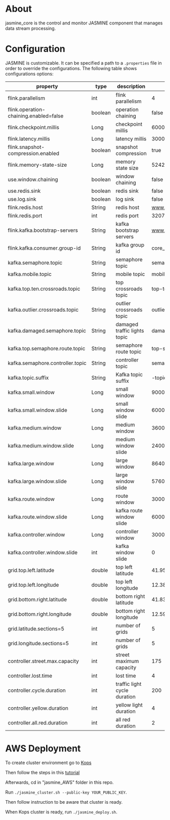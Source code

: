 

# About
jasmine_core is the control and monitor JASMINE component that manages data stream processing.

# Configuration

JASMINE is customizable. It can be specified a path to a `.properties` file in order to override the configurations.
The following table shows configurations options:

|             property             | type    | description                                                                                                                                  | example        |
|--------------------------------- |---------|----------------------------------------------------------------------------------------------------------------------------------------------|----------------|
|flink.parallelism|int|flink parallelism|4|
|flink.operation-chaining.enabled=false|boolean|operation chaining|false|
|flink.checkpoint.millis|Long|checkpoint millis|60000|
|flink.latency.millis|Long|latency millis|30000|
|flink.snapshot-compression.enabled|boolean|snapshot compression|true|
|flink.memory-state-size|Long|memory state size|524288000|
|use.window.chaining|boolean|window chaining|false|
|use.redis.sink|boolean|redis sink|false|
|use.log.sink|boolean|log sink|false|
|flink.redis.host|String|redis host|www.jasmine.cf|
|flink.redis.port |int|redis port|32079|
|flink.kafka.bootstrap-servers |String|kafka bootstrap servers|www.jasmine.cf:32094|
|flink.kafka.consumer.group-id|String|kafka group id|core_group|
|kafka.semaphore.topic|String|semaphore topic|semaphore-topic|
|kafka.mobile.topic|String|mobile topic|mobile-topic|
|kafka.top.ten.crossroads.topic|String|top crossroads topic|top-ten-crossroads-|
|kafka.outlier.crossroads.topic|String|outlier crossroads topic|outlier-crossroads-|
|kafka.damaged.semaphore.topic|String|damaged traffic lights topic|damaged-semaphore|
|kafka.top.semaphore.route.topic|String|semaphore route topic|top-semaphore-route|
|kafka.semaphore.controller.topic|String|controller topic|semaphore-controller|
|kafka.topic.suffix|String|Kafka topic suffix|-topic|
|kafka.small.window|Long|small window|900000|
|kafka.small.window.slide|Long|small window slide|60000|
|kafka.medium.window|Long|medium window|3600000|
|kafka.medium.window.slide|Long|medium window slide|240000|
|kafka.large.window|Long|large window|86400000|
|kafka.large.window.slide|Long|large window slide|5760000|
|kafka.route.window|Long|route window|300000|
|kafka.route.window.slide |Long|kafka route window slide|60000|
|kafka.controller.window |Long|controller window|300000|
|kafka.controller.window.slide|int|kafka window slide|0|
|grid.top.left.latitude|double|top left latitude|41.959598|
|grid.top.left.longitude|double|top left longitude|12.389655|
|grid.bottom.right.latitude|double|bottom right latitude|41.836425|
|grid.bottom.right.longitude|double|bottom right longitude|12.593245|
|grid.latitude.sections=5|int|number of grids|5|
|grid.longitude.sections=5|int|number of grids|5|
|controller.street.max.capacity|int|street maximum capacity|175|
|controller.lost.time|int|lost time|4|
|controller.cycle.duration | int|traffic light cycle duration|200|
|controller.yellow.duration| int| yellow light duration|4|
|controller.all.red.duration| int| all red duration|2|

# AWS Deployment
To create cluster environment go to [Kops](https://github.com/kubernetes/kops)

Then follow the steps in this [tutorial](https://github.com/kubernetes/kops/blob/master/docs/aws.md)

Afterwards, cd in "jasmine_AWS" folder in this repo.

Run `./jasmine_cluster.sh --public-key YOUR_PUBLIC_KEY`.

Then follow instruction to be aware that cluster is ready.

When Kops cluster is ready, run `./jasmine_deploy.sh`.
